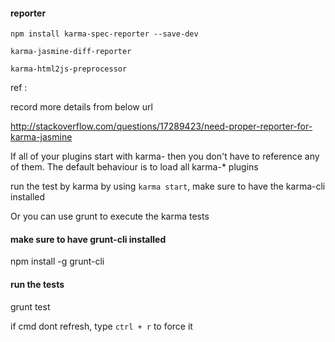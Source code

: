 #### reporter
`npm install karma-spec-reporter --save-dev`

`karma-jasmine-diff-reporter`

`karma-html2js-preprocessor`


ref : 

record more details from below url

http://stackoverflow.com/questions/17289423/need-proper-reporter-for-karma-jasmine

	
If all of your plugins start with karma- then you don't have to reference any of them. The default behaviour is to load all karma-* plugins


run the test by karma by using `karma start`, make sure to have the karma-cli installed

Or you can use grunt to execute the karma tests

#### make sure to have grunt-cli installed
npm install -g grunt-cli

#### run the tests
grunt test



if cmd dont refresh, type `ctrl + r` to force it 